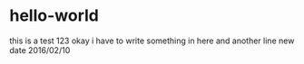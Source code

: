 # hello-world
this is a test 123
okay i have to write something in here
and another line
new date 2016/02/10

